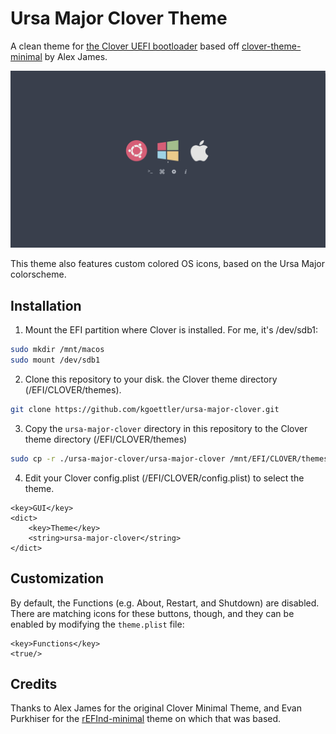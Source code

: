 # Ursa Major Clover Theme
A clean theme for [the Clover UEFI bootloader](http://sourceforge.net/projects/cloverefiboot)
based off [clover-theme-minimal](https://github.com/al3xtjames/clover-theme-minimal) 
by Alex James.

![Screenshot of the theme](screenshot.png)

This theme also features custom colored OS icons, based on the Ursa Major colorscheme.

## Installation

1. Mount the EFI partition where Clover is installed. For me, it's /dev/sdb1:

```bash
sudo mkdir /mnt/macos
sudo mount /dev/sdb1
```

2. Clone this repository to your disk. the Clover theme directory (/EFI/CLOVER/themes). 

```bash
git clone https://github.com/kgoettler/ursa-major-clover.git
```

3. Copy the `ursa-major-clover` directory in this repository to the Clover 
   theme directory (/EFI/CLOVER/themes)

```bash
sudo cp -r ./ursa-major-clover/ursa-major-clover /mnt/EFI/CLOVER/themes/
```

4. Edit your Clover config.plist (/EFI/CLOVER/config.plist) to select the theme.

```plist
<key>GUI</key>
<dict>
	<key>Theme</key>
	<string>ursa-major-clover</string>
</dict>
```

## Customization

By default, the Functions (e.g. About, Restart, and Shutdown) are disabled.
There are matching icons for these buttons, though, and they can be enabled
by modifying the `theme.plist` file:

```plist
<key>Functions</key>
<true/>
```

## Credits
Thanks to Alex James for the original Clover Minimal Theme, and Evan Purkhiser 
for the [rEFInd-minimal](https://github.com/EvanPurkhiser/rEFInd-minimal) theme
on which that was based.

